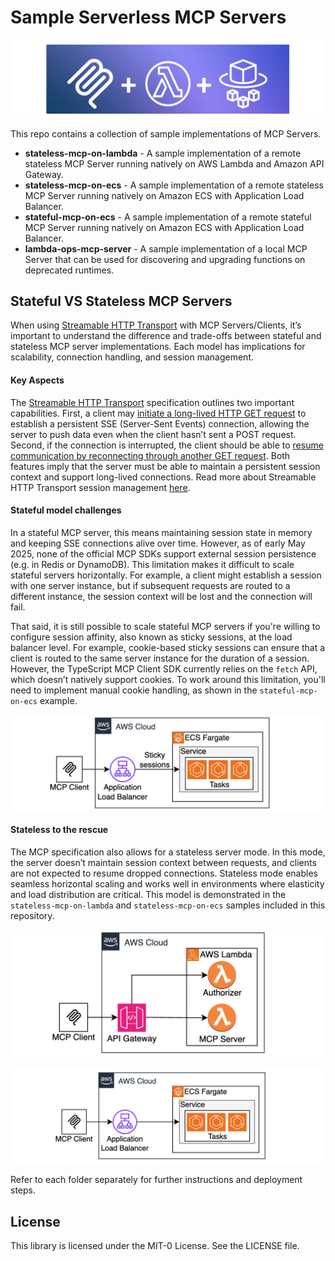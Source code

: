# Sample Serverless MCP Servers

![](logo.png)

This repo contains a collection of sample implementations of MCP Servers.  

* **stateless-mcp-on-lambda** - A sample implementation of a remote stateless MCP Server running natively on AWS Lambda and Amazon API Gateway.
* **stateless-mcp-on-ecs** - A sample implementation of a remote stateless MCP Server running natively on Amazon ECS with Application Load Balancer.
* **stateful-mcp-on-ecs** - A sample implementation of a remote stateful MCP Server running natively on Amazon ECS with Application Load Balancer.
* **lambda-ops-mcp-server** - A sample implementation of a local MCP Server that can be used for discovering and upgrading functions on deprecated runtimes.

## Stateful VS Stateless MCP Servers

When using [Streamable HTTP Transport](https://modelcontextprotocol.io/specification/2025-03-26/basic/transports#streamable-http) with MCP Servers/Clients, it’s important to understand the difference and trade-offs between stateful and stateless MCP server implementations. Each model has implications for scalability, connection handling, and session management.

#### Key Aspects

The [Streamable HTTP Transport](https://modelcontextprotocol.io/specification/2025-03-26/basic/transports#streamable-http) specification outlines two important capabilities. First, a client may [initiate a long-lived HTTP GET request](https://modelcontextprotocol.io/specification/2025-03-26/basic/transports#listening-for-messages-from-the-server) to establish a persistent SSE (Server-Sent Events) connection, allowing the server to push data even when the client hasn’t sent a POST request. Second, if the connection is interrupted, the client should be able to [resume communication by reconnecting through another GET request](https://modelcontextprotocol.io/specification/2025-03-26/basic/transports#resumability-and-redelivery). Both features imply that the server must be able to maintain a persistent session context and support long-lived connections. Read more about Streamable HTTP Transport session management [here](https://modelcontextprotocol.io/specification/2025-03-26/basic/transports#session-management).

#### Stateful model challenges

In a stateful MCP server, this means maintaining session state in memory and keeping SSE connections alive over time. However, as of early May 2025, none of the official MCP SDKs support external session persistence (e.g. in Redis or DynamoDB). This limitation makes it difficult to scale stateful servers horizontally. For example, a client might establish a session with one server instance, but if subsequent requests are routed to a different instance, the session context will be lost and the connection will fail.

That said, it is still possible to scale stateful MCP servers if you're willing to configure session affinity, also known as sticky sessions, at the load balancer level. For example, cookie-based sticky sessions can ensure that a client is routed to the same server instance for the duration of a session. However, the TypeScript MCP Client SDK currently relies on the `fetch` API, which doesn’t natively support cookies. To work around this limitation, you'll need to implement manual cookie handling, as shown in the `stateful-mcp-on-ecs` example.

![](./stateful-mcp-on-ecs/architecture.png)

#### Stateless to the rescue

The MCP specification also allows for a stateless server mode. In this mode, the server doesn’t maintain session context between requests, and clients are not expected to resume dropped connections. Stateless mode enables seamless horizontal scaling and works well in environments where elasticity and load distribution are critical. This model is demonstrated in the `stateless-mcp-on-lambda` and `stateless-mcp-on-ecs` samples included in this repository.

![](./stateless-mcp-on-lambda/architecture.png)


![](./stateless-mcp-on-ecs/architecture.png)


Refer to each folder separately for further instructions and deployment steps. 

## License

This library is licensed under the MIT-0 License. See the LICENSE file.

